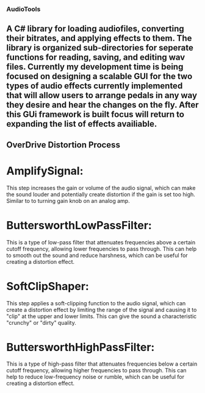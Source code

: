 ### AudioTools
## A C# library for loading audiofiles, converting their bitrates, and applying effects to them. The library is organized sub-directories for seperate functions for reading, saving, and editing wav files. Currently my development time is being focused on designing a scalable GUI for the two types of audio effects currently implemented that will allow users to arrange pedals in any way they desire and hear the changes on the fly. After this GUi framework is built focus will return to expanding the list of effects availiable.

## OverDrive Distortion Process
# AmplifySignal: 
This step increases the gain or volume of the audio signal, which can make the sound louder and potentially create distortion if the gain is set too high. Similar to to turning gain knob on an analog amp.

# ButtersworthLowPassFilter: 
This is a type of low-pass filter that attenuates frequencies above a certain cutoff frequency, allowing lower frequencies to pass through. This can help to smooth out the sound and reduce harshness, which can be useful for creating a distortion effect.

# SoftClipShaper: 
This step applies a soft-clipping function to the audio signal, which can create a distortion effect by limiting the range of the signal and causing it to "clip" at the upper and lower limits. This can give the sound a characteristic "crunchy" or "dirty" quality.

# ButtersworthHighPassFilter: 
This is a type of high-pass filter that attenuates frequencies below a certain cutoff frequency, allowing higher frequencies to pass through. This can help to reduce low-frequency noise or rumble, which can be useful for creating a distortion effect.
